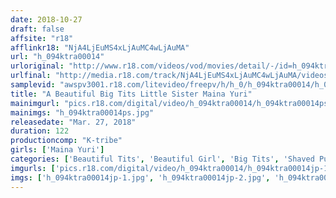 ```yaml
---
date: 2018-10-27
draft: false
affsite: "r18"
afflinkr18: "NjA4LjEuMS4xLjAuMC4wLjAuMA"
url: "h_094ktra00014"
urloriginal: "http://www.r18.com/videos/vod/movies/detail/-/id=h_094ktra00014"
urlfinal: "http://media.r18.com/track/NjA4LjEuMS4xLjAuMC4wLjAuMA/videos/vod/movies/detail/-/id=h_094ktra00014"
samplevid: "awspv3001.r18.com/litevideo/freepv/h/h_0/h_094ktra00014/h_094ktra00014_dmb_w.mp4"
title: "A Beautiful Big Tits Little Sister Maina Yuri"
mainimgurl: "pics.r18.com/digital/video/h_094ktra00014/h_094ktra00014ps.jpg"
mainimgs: "h_094ktra00014ps.jpg"
releasedate: "Mar. 27, 2018"
duration: 122
productioncomp: "K-tribe"
girls: ['Maina Yuri']
categories: ['Beautiful Tits', 'Beautiful Girl', 'Big Tits', 'Shaved Pussy', 'Featured Actress', 'Sister', 'Hi-Def']
imgurls: ['pics.r18.com/digital/video/h_094ktra00014/h_094ktra00014jp-1.jpg', 'pics.r18.com/digital/video/h_094ktra00014/h_094ktra00014jp-2.jpg', 'pics.r18.com/digital/video/h_094ktra00014/h_094ktra00014jp-3.jpg', 'pics.r18.com/digital/video/h_094ktra00014/h_094ktra00014jp-4.jpg', 'pics.r18.com/digital/video/h_094ktra00014/h_094ktra00014jp-5.jpg', 'pics.r18.com/digital/video/h_094ktra00014/h_094ktra00014jp-6.jpg', 'pics.r18.com/digital/video/h_094ktra00014/h_094ktra00014jp-7.jpg', 'pics.r18.com/digital/video/h_094ktra00014/h_094ktra00014jp-8.jpg', 'pics.r18.com/digital/video/h_094ktra00014/h_094ktra00014jp-9.jpg', 'pics.r18.com/digital/video/h_094ktra00014/h_094ktra00014jp-10.jpg', 'pics.r18.com/digital/video/h_094ktra00014/h_094ktra00014jp-11.jpg', 'pics.r18.com/digital/video/h_094ktra00014/h_094ktra00014jp-12.jpg', 'pics.r18.com/digital/video/h_094ktra00014/h_094ktra00014jp-13.jpg', 'pics.r18.com/digital/video/h_094ktra00014/h_094ktra00014jp-14.jpg', 'pics.r18.com/digital/video/h_094ktra00014/h_094ktra00014jp-15.jpg', 'pics.r18.com/digital/video/h_094ktra00014/h_094ktra00014jp-16.jpg', 'pics.r18.com/digital/video/h_094ktra00014/h_094ktra00014jp-17.jpg', 'pics.r18.com/digital/video/h_094ktra00014/h_094ktra00014jp-18.jpg', 'pics.r18.com/digital/video/h_094ktra00014/h_094ktra00014jp-19.jpg', 'pics.r18.com/digital/video/h_094ktra00014/h_094ktra00014jp-20.jpg']
imgs: ['h_094ktra00014jp-1.jpg', 'h_094ktra00014jp-2.jpg', 'h_094ktra00014jp-3.jpg', 'h_094ktra00014jp-4.jpg', 'h_094ktra00014jp-5.jpg', 'h_094ktra00014jp-6.jpg', 'h_094ktra00014jp-7.jpg', 'h_094ktra00014jp-8.jpg', 'h_094ktra00014jp-9.jpg', 'h_094ktra00014jp-10.jpg', 'h_094ktra00014jp-11.jpg', 'h_094ktra00014jp-12.jpg', 'h_094ktra00014jp-13.jpg', 'h_094ktra00014jp-14.jpg', 'h_094ktra00014jp-15.jpg', 'h_094ktra00014jp-16.jpg', 'h_094ktra00014jp-17.jpg', 'h_094ktra00014jp-18.jpg', 'h_094ktra00014jp-19.jpg', 'h_094ktra00014jp-20.jpg']
---
```

